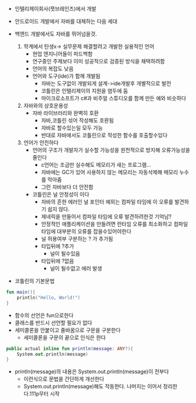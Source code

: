 - 인텔리제이회사(젯브레인즈)에서 개발
- 안드로이드 개발에서 자바를 대체하는 다음 세대
- 백엔드 개발에서도 자바를 뛰어넘을것.
	1. 학계에서 탄생x-> 실무문제 해결할려고 개발한 실용적인 언어
		- 현업 엔지니어들이 피드백함
		- 연구중인 주제보다 이미 성공적으로 검증된 방식을 채택하려함
		- 언어의 복잡도 낮음
		- 언어와 도구(ide)가 함께 개발됨
			- 자바는 도구없이 개발되게 설계->ide개발후 개별적으로 발전
			- 코틀린은 인텔리제이의 지원을 염두에 둠
			- 마이크로소프트가 c#과 비주얼 스튜디오를 함께 만든 예와 비슷하다 
	2. 자바와의 상호운용성
		- 자바 라이브러리와 완벽히 호환
			- 자바,코틀린 섞어 작성해도 호환됨
			- 자바로 할수있는일 모두 가능
			- 반대로 자바에서도 코틀린으로 작성한 함수를 호출할수있다
	3. 언어가 안전하다
		- 언어의 구조가 개발자가 실수할 가능성을 원천적으로 방지해 오류가능성을 줄인다
			- c언어는 조금만 실수해도 메모리가 새는 프로그램... 
			- 자바에는 GC가 있어 사용하지 않는 메모리는 자동삭제해 메모리 누수를 막아줌
			- 그런 자바보다 더 안전함
		- 코틀린은 널 안정성이 이다
			- 자바의 흔한 에러인 널 포인터 예외는 컴파일 타임에 이 오류를 발견하기 쉽지 않다.
			- 제네릭을 만들어서 컴파일 타임에 오류 발견하려한것 기억남?
			- 안정적인 애플리케이션을 만들려면 런타임 오류를 최소화하고 컴파일 타임에 대부분의 오류를 잡을수있어야한다
			- 널 허용여부 구분하는 ? 가 추가됨
			- 타입뒤에 ?추가
				- 널이 될수있음
			- 타입뒤에 ?없음
				- 널이 될수없고 에러 발생

- 코틀린의 기본문법
```Kotlin
fun main(){
	println("Hello, World!")
}
```
- 함수의 선언은 fun으로한다
- 클래스를 반드시 선언할 필요가 없다
- 세미콜론을 안붙이고 줄바꿈으로 구문을 구분한다
	- 세미콜론을 구문의 끝으로 인식은 한다
```kotlin
public actual inline fun println(message: ANY?){
	System.out.println(message)
}
```
- println(message)의 내용은 System.out.println(message)이 전부다
	- 이런식으로 문법을 간단하게 개선한다
	- System.out.println(message)해도 작동한다.
나머지는 이어서 정리한다.111p무터 시작